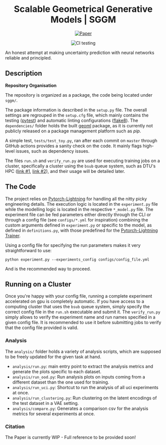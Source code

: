 <div align="center">    
 
# Scalable Geometrical Generative Models | SGGM

[![Paper](http://img.shields.io/badge/paper-arxiv.1001.2234-B31B1B.svg)](https://pierresegonne.github.io/MScThesis/)
<!-- [![Conference](http://img.shields.io/badge/NeurIPS-2019-4b44ce.svg)](https://papers.nips.cc/book/advances-in-neural-information-processing-systems-31-2018)
[![Conference](http://img.shields.io/badge/ICLR-2019-4b44ce.svg)](https://papers.nips.cc/book/advances-in-neural-information-processing-systems-31-2018)
[![Conference](http://img.shields.io/badge/AnyConference-year-4b44ce.svg)](https://papers.nips.cc/book/advances-in-neural-information-processing-systems-31-2018)   -->
<!--
ARXIV   
[![Paper](http://img.shields.io/badge/arxiv-math.co:1480.1111-B31B1B.svg)](https://www.nature.com/articles/nature14539)
-->
![CI testing](https://github.com/pierresegonne/SGGM/workflows/CI%20testing/badge.svg?branch=master&event=push)


<!--  
Conference   
-->
</div>

An honest attempt at making uncertainty prediction with neural networks reliable and principled.

## Description

__Repository Organisation__

The repository is organized as a package, the code being located under `sggm/`.

The package information is described in the `setup.py` file. The overall settings are regrouped in the `setup.cfg` file, which mainly contains the testing ([pytest](https://docs.pytest.org/en/stable/)) and automatic linting configurations ([flake8](https://flake8.pycqa.org/en/latest/)). The `dependencies/` folder holds the built [geoml](https://bitbucket.org/soren_hauberg/geoml/src/master/) package, as it is currently not publicly released on a package management platform such as _pip_.

A simple test, `tests/test_toy.py`, ran after each commit on `master` through GitHub actions provides a sanity check on the code. It mainly flags high-level issues, such as dependency issues.

The files `run.sh` and `verify_run.py` are used for executing training jobs on a cluster, specifically a cluster using the `bsub` queue system, such as DTU's HPC ([link #1](https://www.hpc.dtu.dk/?page_id=2534), [link #2](https://itswiki.compute.dtu.dk/index.php/GPU_Cluster)), and their usage will be detailed later.

## The Code

The project relies on [Pytorch-Lightning](https://www.pytorchlightning.ai/) for handling all the nitty picky engineering details.
The execution logic is located in the `experiment.py` file while the modelling logic is located in the respective `*_model.py` file.
The experiment file can be fed parameters either directly through the CLI or through a config file (see `configs/*.yml` for inspiration) combining the custom arguments defined in `experiment.py` or specific to the model, as defined in `definitions.py`, with those predefined for the [Pytorch-Lightning Trainer](https://pytorch-lightning.readthedocs.io/en/latest/common/trainer.html#trainer-class-api).

Using a config file for specifying the run parameters makes it very straightforward to use:

`python experiment.py --experiments_config configs/config_file.yml`

And is the recommended way to proceed.

## Running on a Cluster

Once you're happy with your config file, running a complete experiment accelerated on gpu is completely automatic. If you have access to a computing cluster that uses the `bsub` queue system, simply specify the correct config file in the `run.sh` executable and submit it. The `verify_run.py` simply allows to verify the experiment name and run names specified in a given config file. It is recommended to use it before submitting jobs to verify that the config file provided is valid.

### Analysis

The `analysis/` folder holds a variety of analysis scripts, which are supposed to be freely updated for the given task at hand.

* `analysis/run.py`: main entry point to extract the analysis metrics and generate the plots specific to each dataset.
* `analysis/run_ood.py`: Run analysis plots on inputs coming from a different dataset than the one used for training.
* `analysis/run_uci.py`: Shortcut to run the analysis of all uci experiments at once.
* `analysis/run_clustering.py`: Run clustering on the latent encodings of the test dataset in a VAE setting.
* `analysis/compare.py`: Generates a comparison csv for the analysis metrics for several experiments at once.
### Citation

The Paper is currently WIP - Full reference to be provided soon!
<!-- 
```
@article{YourName,
  title={Your Title},
  author={Your team},
  journal={Location},
  year={Year}
}
```    -->

